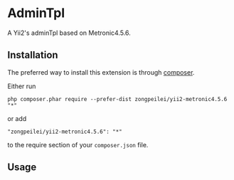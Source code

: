 AdminTpl
========
A Yii2's adminTpl based on Metronic4.5.6.

Installation
------------

The preferred way to install this extension is through [composer](http://getcomposer.org/download/).

Either run

```
php composer.phar require --prefer-dist zongpeilei/yii2-metronic4.5.6 "*"
```

or add

```
"zongpeilei/yii2-metronic4.5.6": "*"
```

to the require section of your `composer.json` file.


Usage
-----
